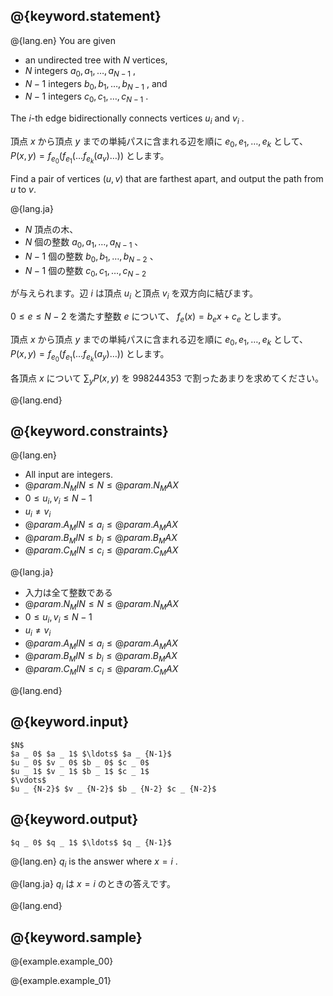 ## @{keyword.statement}

@{lang.en}
You are given

- an undirected tree with $N$ vertices,
- $N$ integers $a _ 0 , a _ 1 , \ldots , a _ {N-1}$ ,
- $N-1$ integers $b _ 0 , b _ 1 , \ldots , b _ {N-1}$ , and
- $N-1$ integers $c _ 0 , c _ 1 , \ldots , c _ {N-1}$ .

The $i$-th edge bidirectionally connects vertices $u _ i$ and $v _ i$ .

頂点 $x$ から頂点 $y$ までの単純パスに含まれる辺を順に $e _ 0,e _ 1, \ldots , e _ k$ として、 $P(x,y)=f_{e_0}(f_{e_1}( \ldots f_{e_k}( a_v ) \ldots ))$ とします。

Find a pair of vertices $(u, v)$ that are farthest apart, and output the path from $u$ to $v$.

@{lang.ja}

- $N$ 頂点の木、
- $N$ 個の整数 $a _ 0 , a _ 1 , \ldots , a _ {N-1}$ 、
- $N-1$ 個の整数 $b _ 0 , b _ 1 , \ldots , b _ {N-2}$ 、
- $N-1$ 個の整数 $c _ 0 , c _ 1 , \ldots , c _ {N-2}$

が与えられます。辺 $i$ は頂点 $u _ i$ と頂点 $v _ i$ を双方向に結びます。

$0\leq e \leq N-2$ を満たす整数 $e$ について、 $f _ e (x) = b _ e x + c _ e$ とします。

頂点 $x$ から頂点 $y$ までの単純パスに含まれる辺を順に $e _ 0,e _ 1, \ldots , e _ k$ として、 $P(x,y)=f_{e_0}(f_{e_1}( \ldots f_{e_k}( a_y ) \ldots ))$ とします。

各頂点 $x$ について $\sum_{y} P(x,y)$ を $998244353$ で割ったあまりを求めてください。 

@{lang.end}

## @{keyword.constraints}

@{lang.en}
- All input are integers.
- $@{param.N_MIN} \leq N \leq @{param.N_MAX}$
- $0 \leq u _ i, v _ i \leq N - 1$
- $u _ i \neq v _ i$
- $@{param.A_MIN} \leq a _ i \leq @{param.A_MAX}$
- $@{param.B_MIN} \leq b _ i \leq @{param.B_MAX}$
- $@{param.C_MIN} \leq c _ i \leq @{param.C_MAX}$

@{lang.ja}
- 入力は全て整数である
- $@{param.N_MIN} \leq N \leq @{param.N_MAX}$
- $0 \leq u _ i, v _ i \leq N - 1$
- $u _ i \neq v _ i$
- $@{param.A_MIN} \leq a _ i \leq @{param.A_MAX}$
- $@{param.B_MIN} \leq b _ i \leq @{param.B_MAX}$
- $@{param.C_MIN} \leq c _ i \leq @{param.C_MAX}$

@{lang.end}

## @{keyword.input}

```
$N$
$a _ 0$ $a _ 1$ $\ldots$ $a _ {N-1}$
$u _ 0$ $v _ 0$ $b _ 0$ $c _ 0$
$u _ 1$ $v _ 1$ $b _ 1$ $c _ 1$
$\vdots$
$u _ {N-2}$ $v _ {N-2}$ $b _ {N-2} $c _ {N-2}$
```

## @{keyword.output}

```
$q _ 0$ $q _ 1$ $\ldots$ $q _ {N-1}$
```
@{lang.en}
$q _ i$ is the answer where $x = i$ .

@{lang.ja}
$q _ i$ は $x = i$ のときの答えです。

@{lang.end}

## @{keyword.sample}

@{example.example_00}

@{example.example_01}
